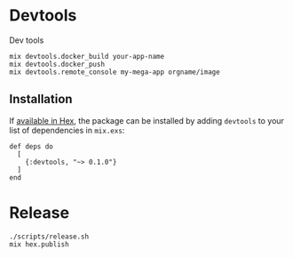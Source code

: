 # Devtools

Dev tools

```
mix devtools.docker_build your-app-name
mix devtools.docker_push
mix devtools.remote_console my-mega-app orgname/image
```

## Installation

If [available in Hex](https://hex.pm/docs/publish), the package can be installed
by adding `devtools` to your list of dependencies in `mix.exs`:

```
def deps do
  [
    {:devtools, "~> 0.1.0"}
  ]
end
```

# Release

```
./scripts/release.sh 
mix hex.publish
```

